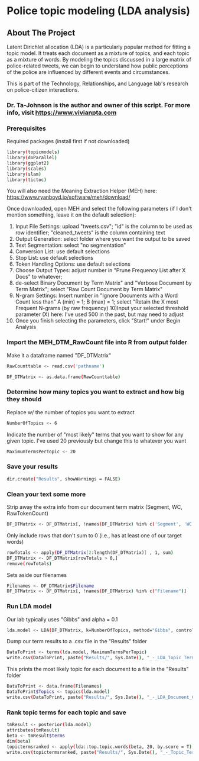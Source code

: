 # Police topic modeling (LDA analysis)



<!-- ABOUT THE PROJECT -->
## About The Project


Latent Dirichlet allocation (LDA) is a particularly popular method for fitting a topic model. It treats each document as a mixture of topics, and each topic as a mixture of words. By modeling the topics discussed in a large matrix of police-related tweets, we can begin to understand how public perceptions of the police are influenced by different events and circumstances. 

This is part of the Technology, Relationships, and Language lab's research on police-citizen interactions. 

### Dr. Ta-Johnson is the author and owner of this script. For more info, visit https://www.vivianpta.com





### Prerequisites

Required packages (install first if not downloaded)

  ```sh
library(topicmodels)
library(doParallel)
library(ggplot2)
library(scales)
library(slam)
library(tictoc)

  ```

You will also need the Meaning Extraction Helper (MEH) here: https://www.ryanboyd.io/software/meh/download/
 
 Once downloaded, open MEH and select the following parameters (if I don't mention something, leave it on the default selection):
 
   1) Input File Settings: upload "tweets.csv"; "id" is the column to be used as row identifier; "cleaned_tweets" is the column containing text
   2) Output Generation: select folder where you want the output to be saved
   3) Text Segmentation: select "no segmentation"
   4) Conversion List: use default selections
   5) Stop List: use default selections
   6) Token Handling Options: use default selections
   7) Choose Output Types: adjust number in "Prune Frequency List after X Docs" to whatever;
   8)  de-select Binary Document by Term Matrix" and "Verbose Document by Term Matrix"; select "Raw Count Document by Term Matrix"
   9) N-gram Settings: Insert number in "Ignore Documents with a Word Count less than"
      A (min) = 1; B (max) = 1; select "Retain the X most Frequent N-grams (by raw frequency)
  10)Input your selected threshold parameter (X) here: I've used 500 in the past, but may need to adjust
  11) Once you finish selecting the parameters, click "Start!" under Begin Analysis

 

### Import the MEH_DTM_RawCount file into R from output folder
 
 Make it a dataframe named "DF_DTMatrix"


   ```sh
   RawCounttable <- read.csv('pathname')

DF_DTMatrix <- as.data.frame(RawCounttable)

   ```
   
   ### Determine how many topics you want to extract and how big they should
 
 Replace w/ the number of topics you want to extract 
   ```sh
   NumberOfTopics <- 6
   ```
Indicate the number of "most likely" terms that you want to show for any given topic.
I've used 20 previously but change this to whatever you want
   ```sh
  MaximumTermsPerTopic <- 20
   ```

 ### Save your results
   ```sh
dir.create("Results", showWarnings = FALSE)
   ```

### Clean your text some more

  Strip away the extra info from our document term matrix (Segment, WC, RawTokenCount)
   ```sh
DF_DTMatrix <- DF_DTMatrix[, !names(DF_DTMatrix) %in% c('Segment', 'WC', 'RawTokenCount')]
   ```

 Only include rows that don't sum to 0 (i.e., has at least one of our target words)
   ```sh
rowTotals <- apply(DF_DTMatrix[2:length(DF_DTMatrix)] , 1, sum)
DF_DTMatrix <- DF_DTMatrix[rowTotals > 0,]
remove(rowTotals)

   ```
   
 Sets aside our filenames
   ```sh
Filenames <- DF_DTMatrix$Filename
DF_DTMatrix <- DF_DTMatrix[, !names(DF_DTMatrix) %in% c("Filename")]

   ```
### Run LDA model

Our lab typically uses "Gibbs" and alpha = 0.1
   ```sh
lda.model <- LDA(DF_DTMatrix, k=NumberOfTopics, method="Gibbs", control = list(alpha = 0.1))

   ```

 Dump our term results to a .csv file in the "Results" folder
   ```sh
DataToPrint <- terms(lda.model, MaximumTermsPerTopic)
write.csv(DataToPrint, paste("Results/", Sys.Date(), "_-_LDA_Topic_Terms.csv", sep=""), na="", row.names=FALSE)

   ```
   
  This prints the most likely topic for each document to a file in the "Results" folder
   ```sh
DataToPrint <- data.frame(Filenames)
DataToPrint$Topics <- topics(lda.model)
write.csv(DataToPrint, paste("Results/", Sys.Date(), "_-_LDA_Document_Categorization.csv", sep=""), na="", row.names=FALSE)


   ```
   
   
### Rank topic terms for each topic and save 
   ```sh
tmResult <- posterior(lda.model)
attributes(tmResult)
beta <- tmResult$terms   
dim(beta)
topictermsranked <- apply(lda::top.topic.words(beta, 20, by.score = T), 2, paste, collapse = " ")
write.csv(topictermsranked, paste("Results/", Sys.Date(), "_-_Topic_Terms_Ranked.csv", sep=""), na="", row.names=FALSE)

   ```

